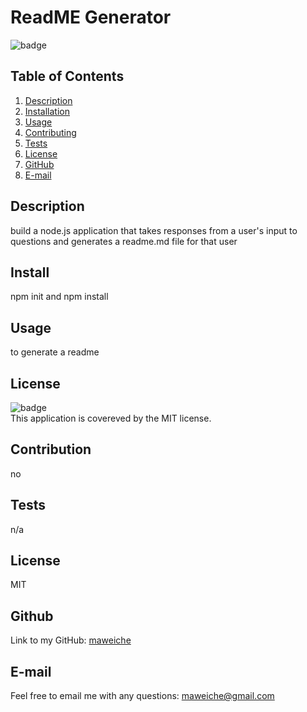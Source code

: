 
# ReadME Generator

![badge](https://img.shields.io/badge/license-MIT-brightgreen)</br>

## Table of Contents
1. [Description](#Description)
2. [Installation](#Install)
3. [Usage](#Usage)
4. [Contributing](#Contribution)
5. [Tests](#Tests)
6. [License](#License)
7. [GitHub](#Github)
8. [E-mail](#E-mail)

## Description
build a node.js application that takes responses from a user's input to questions and generates a readme.md file for that user

## Install
npm init and npm install

## Usage
to generate a readme

## License
![badge](https://img.shields.io/badge/license-MIT-brightgreen)
<br/>
This application is covereved by the MIT license.

## Contribution
no

## Tests
n/a

## License
MIT

## Github
Link to my GitHub: [maweiche](https://github.com/maweiche)<br/>

## E-mail
Feel free to email me with any questions: maweiche@gmail.com